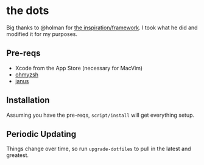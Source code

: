 # the dots

Big thanks to @holman for [the
inspiration/framework](https://github.com/holman/dotfiles).  I took what he did
and modified it for my purposes.

## Pre-reqs

- Xcode from the App Store (necessary for MacVim)
- [ohmyzsh](https://github.com/robbyrussell/oh-my-zsh)
- [janus](https://github.com/carlhuda/janus)

## Installation

Assuming you have the pre-reqs, `script/install` will get everything setup.

## Periodic Updating

Things change over time, so run `upgrade-dotfiles` to pull in the latest
and greatest.

